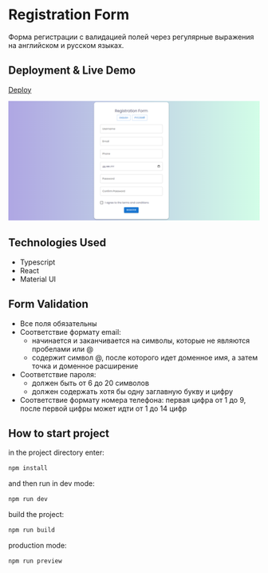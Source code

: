 # Registration Form

Форма регистрации с валидацией полей через регулярные выражения на английском и русском языках.

## Deployment & Live Demo

[Deploy](https://tatyanazakiryanova.github.io/Registration-Form/)

<img src='./src/assets/preview.png' alt="preview" />

## Technologies Used

- Typescript
- React
- Material UI

## Form Validation

- Все поля обязательны
- Соответствие формату email:
  - начинается и заканчивается на символы, которые не являются пробелами или @
  - содержит символ @, после которого идет доменное имя, а затем точка и доменное расширение
- Соответствие пароля:
  - должен быть от 6 до 20 символов
  - должен содержать хотя бы одну заглавную букву и цифру
- Соответствие формату номера телефона: первая цифра от 1 до 9, после первой цифры может идти от 1 до 14 цифр

## How to start project

in the project directory enter:

```js
npm install
```

and then run in dev mode:

```js
npm run dev
```

build the project:

```js
npm run build
```

production mode:

```js
npm run preview
```
